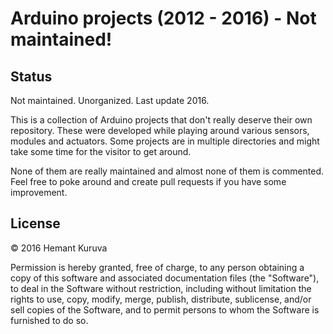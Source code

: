 # Arduino projects (2012 - 2016) - Not maintained!

## Status
Not maintained. Unorganized. Last update 2016.

This is a collection of Arduino projects that don't really deserve their own repository. These were developed while playing around various sensors, modules and actuators. Some projects are in multiple directories and might take some time for the visitor to get around.

None of them are really maintained and almost none of them is commented. Feel free to poke around and create pull requests if you have some improvement.

## License
&copy; 2016 Hemant Kuruva

Permission is hereby granted, free of charge, to any person obtaining a copy of this software and associated documentation files (the "Software"), to deal in the Software without restriction, including without limitation the rights to use, copy, modify, merge, publish, distribute, sublicense, and/or sell copies of the Software, and to permit persons to whom the Software is furnished to do so.
